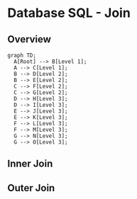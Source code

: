 # Database SQL - Join

## Overview
```mermaid
graph TD;
  A[Root] --> B[Level 1];
  A --> C[Level 1];
  B --> D[Level 2];
  B --> E[Level 2];
  C --> F[Level 2];
  C --> G[Level 2];
  D --> H[Level 3];
  D --> I[Level 3];
  E --> J[Level 3];
  E --> K[Level 3];
  F --> L[Level 3];
  F --> M[Level 3];
  G --> N[Level 3];
  G --> O[Level 3];
```

## Inner Join

## Outer Join
